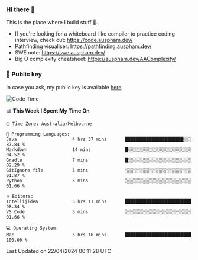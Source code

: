 ### Hi there 👋

This is the place where I build stuff 👀. 

- If you're looking for a whiteboard-like compiler to practice coding interview, check out: https://code.auspham.dev/
- Pathfinding visualiser: https://pathfinding.auspham.dev/
- SWE note: https://swe.auspham.dev/
- Big O complexity cheatsheet: https://auspham.dev/AAComplexity/

### 🔑 Public key

In case you ask, my public key is available [here](https://public.auspham.dev/).

<!--START_SECTION:waka-->
![Code Time](http://img.shields.io/badge/Code%20Time-1%2C251%20hrs%2011%20mins-blue)

📊 **This Week I Spent My Time On** 

```text
🕑︎ Time Zone: Australia/Melbourne

💬 Programming Languages: 
Java                     4 hrs 37 mins       ██████████████████████░░░   87.84 % 
Markdown                 14 mins             █░░░░░░░░░░░░░░░░░░░░░░░░   04.52 % 
Gradle                   7 mins              █░░░░░░░░░░░░░░░░░░░░░░░░   02.29 % 
GitIgnore file           5 mins              ░░░░░░░░░░░░░░░░░░░░░░░░░   01.87 % 
Python                   5 mins              ░░░░░░░░░░░░░░░░░░░░░░░░░   01.66 % 

🔥 Editors: 
Intellijidea             5 hrs 11 mins       █████████████████████████   98.34 % 
VS Code                  5 mins              ░░░░░░░░░░░░░░░░░░░░░░░░░   01.66 % 

💻 Operating System: 
Mac                      5 hrs 16 mins       █████████████████████████   100.00 % 
```


 Last Updated on 22/04/2024 00:11:28 UTC
<!--END_SECTION:waka-->

<!--
**rockmanvnx6/rockmanvnx6** is a ✨ _special_ ✨ repository because its `README.md` (this file) appears on your GitHub profile.

Here are some ideas to get you started:

- 🔭 I’m currently working on ...
- 🌱 I’m currently learning ...
- 👯 I’m looking to collaborate on ...
- 🤔 I’m looking for help with ...
- 💬 Ask me about ...
- 📫 How to reach me: ...
- 😄 Pronouns: ...
- ⚡ Fun fact: ...
-->
